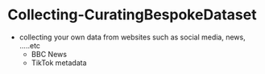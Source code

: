 # Collecting-CuratingBespokeDataset
* collecting your own data from websites such as social media, news, .....etc
  * BBC News 
  * TikTok metadata
